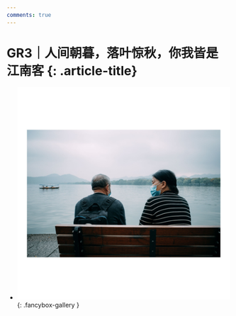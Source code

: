 ```yaml
---
comments: true
---
```


# GR3｜人间朝暮，落叶惊秋，你我皆是江南客 {: .article-title}

<div class="grid cards" markdown>

- [![img](fa3b8a76-8396-41bf-b339-fe3992108b5f.jpg)](fa3b8a76-8396-41bf-b339-fe3992108b5f.jpg){: .fancybox-gallery }


</div>